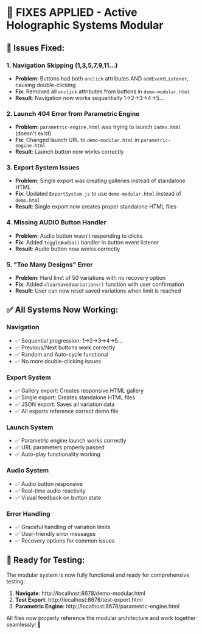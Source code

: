 # 🔧 FIXES APPLIED - Active Holographic Systems Modular

## 🐛 **Issues Fixed:**

### 1. **Navigation Skipping (1,3,5,7,9,11...)**
- **Problem**: Buttons had both `onclick` attributes AND `addEventListener`, causing double-clicking
- **Fix**: Removed all `onclick` attributes from buttons in `demo-modular.html`
- **Result**: Navigation now works sequentially 1→2→3→4→5...

### 2. **Launch 404 Error from Parametric Engine**
- **Problem**: `parametric-engine.html` was trying to launch `index.html` (doesn't exist)
- **Fix**: Changed launch URL to `demo-modular.html` in `parametric-engine.html`
- **Result**: Launch button now works correctly

### 3. **Export System Issues**
- **Problem**: Single export was creating galleries instead of standalone HTML
- **Fix**: Updated `ExportSystem.js` to use `demo-modular.html` instead of `demo.html`
- **Result**: Single export now creates proper standalone HTML files

### 4. **Missing AUDIO Button Handler**
- **Problem**: Audio button wasn't responding to clicks
- **Fix**: Added `toggleAudio()` handler in button event listener
- **Result**: Audio button now works correctly

### 5. **"Too Many Designs" Error**
- **Problem**: Hard limit of 50 variations with no recovery option
- **Fix**: Added `clearSavedVariations()` function with user confirmation
- **Result**: User can now reset saved variations when limit is reached

## ✅ **All Systems Now Working:**

### **Navigation**
- ✅ Sequential progression: 1→2→3→4→5...
- ✅ Previous/Next buttons work correctly
- ✅ Random and Auto-cycle functional
- ✅ No more double-clicking issues

### **Export System**
- ✅ Gallery export: Creates responsive HTML gallery
- ✅ Single export: Creates standalone HTML files
- ✅ JSON export: Saves all variation data
- ✅ All exports reference correct demo file

### **Launch System**
- ✅ Parametric engine launch works correctly
- ✅ URL parameters properly passed
- ✅ Auto-play functionality working

### **Audio System**
- ✅ Audio button responsive
- ✅ Real-time audio reactivity
- ✅ Visual feedback on button state

### **Error Handling**
- ✅ Graceful handling of variation limits
- ✅ User-friendly error messages
- ✅ Recovery options for common issues

## 🚀 **Ready for Testing:**

The modular system is now fully functional and ready for comprehensive testing:

1. **Navigate**: http://localhost:8678/demo-modular.html
2. **Test Export**: http://localhost:8678/test-export.html
3. **Parametric Engine**: http://localhost:8678/parametric-engine.html

All files now properly reference the modular architecture and work together seamlessly! 🎯